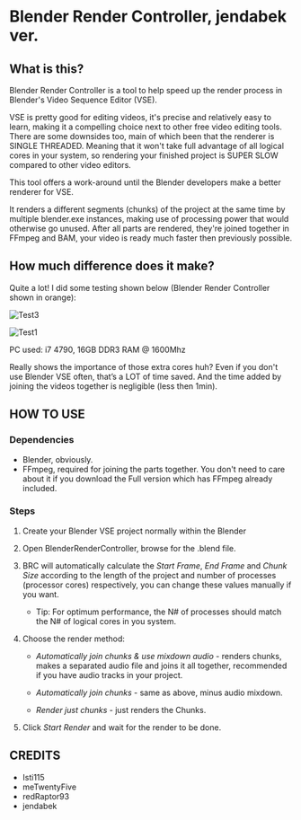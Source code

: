 # Blender Render Controller, jendabek ver.

## What is this?
Blender Render Controller is a tool to help speed up the render process in Blender's Video Sequence Editor (VSE).

VSE is pretty good for editing videos, it's precise and relatively easy to learn, making it a compelling choice next to other free video editing tools. There are some downsides too, main of which been that the renderer is SINGLE THREADED. Meaning that it won't take full advantage of all logical cores in your system, so rendering your finished project is SUPER SLOW compared to other video editors.

This tool offers a work-around until the Blender developers make a better renderer for VSE. 

It renders a different segments (chunks) of the project at the same time by multiple blender.exe instances, making use of processing power that would otherwise go unused. After all parts are rendered, they're joined together in FFmpeg and BAM, your video is ready much faster then previously possible.

## How much difference does it make?
Quite a lot! I did some testing shown below (Blender Render Controller shown in orange):

![Test3](https://app.box.com/representation/file_version_147671500287/image_2048/1.png?shared_name=u90snyjbzslz0zszwges1helzmyz6b8y)

![Test1](https://app.box.com/representation/file_version_147672318497/image_2048/1.png?shared_name=i1bwfn03tie6ieehwnz7mbp4lu700gzy)

PC used: i7 4790, 16GB DDR3 RAM @ 1600Mhz

Really shows the importance of those extra cores huh? Even if you don't use Blender VSE often, that’s a LOT of time saved. And the time added by joining the videos together is negligible (less then 1min).

## HOW TO USE

### Dependencies
- Blender, obviously.
- FFmpeg, required for joining the parts together. You don't need to care about it if you download the Full version which has FFmpeg already included.


### Steps
1. Create your Blender VSE project normally within the Blender
 
2. Open BlenderRenderController, browse for the .blend file.
 
3. BRC will automatically calculate the *Start Frame*, *End Frame* and *Chunk Size* according to the length of the project and number of processes (processor cores) respectively, you can change these values manually if you want.

	- Tip: For optimum performance, the N# of processes should match the N# of logical cores in you system.
 
4. Choose the render method:

	- *Automatically join chunks & use mixdown audio* - renders chunks, makes a separated audio file and joins it all together, recommended if you have audio tracks in your project.

	- *Automatically join chunks* - same as above, minus audio mixdown.

	- *Render just chunks* - just renders the Chunks.
 
5. Click *Start Render* and wait for the render to be done.

## CREDITS

- Isti115
- meTwentyFive
- redRaptor93
- jendabek
